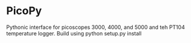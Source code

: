 PicoPy
======

Pythonic interface for picoscopes 3000, 4000, and 5000 and teh PT104 temperature logger.
Build using python setup.py install
